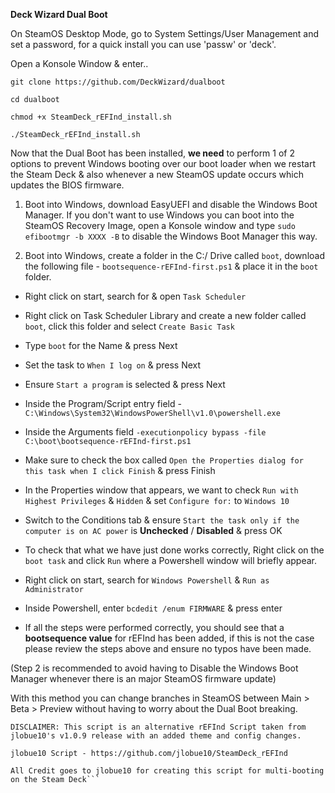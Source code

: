**Deck Wizard Dual Boot**

On SteamOS Desktop Mode, go to System Settings/User Management and set a password, for a quick install you can use 'passw' or 'deck'.

Open a Konsole Window & enter..

```
git clone https://github.com/DeckWizard/dualboot

cd dualboot

chmod +x SteamDeck_rEFInd_install.sh

./SteamDeck_rEFInd_install.sh
```

Now that the Dual Boot has been installed, **we need** to perform 1 of 2 options to prevent Windows booting over our boot loader when we restart the Steam Deck & also whenever a new SteamOS update occurs which updates the BIOS firmware.

1. Boot into Windows, download EasyUEFI and disable the Windows Boot Manager. If you don't want to use Windows you can boot into the SteamOS Recovery Image, open a Konsole window and type ```sudo efibootmgr -b XXXX -B``` to disable the Windows Boot Manager this way.

2. Boot into Windows, create a folder in the C:/ Drive called ```boot```, download the following file - ```bootsequence-rEFInd-first.ps1``` & place it in the ```boot``` folder.

- Right click on start, search for & open ```Task Scheduler```
- Right click on Task Scheduler Library and create a new folder called ```boot```, click this folder and select ```Create Basic Task```
- Type ```boot``` for the Name & press Next
- Set the task to ```When I log on``` & press Next
- Ensure ```Start a program``` is selected & press Next
- Inside the Program/Script entry field - ```C:\Windows\System32\WindowsPowerShell\v1.0\powershell.exe```
- Inside the Arguments field ```-executionpolicy bypass -file C:\boot\bootsequence-rEFInd-first.ps1```
- Make sure to check the box called ```Open the Properties dialog for this task when I click Finish``` & press Finish
- In the Properties window that appears, we want to check ```Run with Highest Privileges``` & ```Hidden``` & set ```Configure for:``` to ```Windows 10```
- Switch to the Conditions tab & ensure ```Start the task only if the computer is on AC power``` is **Unchecked** / **Disabled** & press OK

- To check that what we have just done works correctly, Right click on the ```boot task``` and click ```Run``` where a Powershell window will briefly appear.
- Right click on start, search for ```Windows Powershell``` & ```Run as Administrator```
- Inside Powershell, enter ```bcdedit /enum FIRMWARE``` & press enter
- If all the steps were performed correctly, you should see that a **bootsequence value** for rEFInd has been added, if this is not the case please review the steps above and ensure no typos have been made.

(Step 2 is recommended to avoid having to Disable the Windows Boot Manager whenever there is an major SteamOS firmware update)

With this method you can change branches in SteamOS between Main > Beta > Preview without having to worry about the Dual Boot breaking.

```
DISCLAIMER: This script is an alternative rEFInd Script taken from jlobue10's v1.0.9 release with an added theme and config changes.

jlobue10 Script - https://github.com/jlobue10/SteamDeck_rEFInd

All Credit goes to jlobue10 for creating this script for multi-booting on the Steam Deck```
